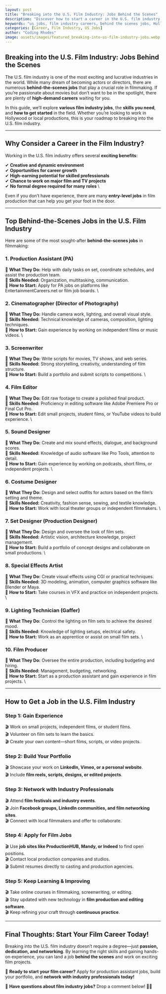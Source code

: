```yaml
---
layout: post
title: "Breaking into the U.S. Film Industry: Jobs Behind the Scenes"
description: "Discover how to start a career in the U.S. film industry with behind-the-scenes jobs. Learn about roles, required skills, and how to land your first job."
keywords: "us jobs, film industry careers, behind the scenes jobs, Hollywood jobs, production assistant, filmmaking jobs, entertainment industry"
categories: [Career, Film Industry, US Jobs]
author: "Coding Rhodes"
image: assets/images/featured_breaking-into-us-film-industry-jobs.webp
---
```


## **Breaking into the U.S. Film Industry: Jobs Behind the Scenes**

The U.S. film industry is one of the most exciting and lucrative industries in the world. While many dream of becoming actors or directors, there are numerous **behind-the-scenes jobs** that play a crucial role in filmmaking. If you’re passionate about movies but don’t want to be in the spotlight, there are plenty of **high-demand careers** waiting for you.

In this guide, we’ll explore **various film industry jobs**, the **skills you need**, and **how to get started** in the field. Whether you’re looking to work in Hollywood or local productions, this is your roadmap to breaking into the U.S. film industry.

---

## **Why Consider a Career in the Film Industry?**

Working in the U.S. film industry offers several **exciting benefits**:

✔ **Creative and dynamic environment**  \
✔ **Opportunities for career growth**  \
✔ **High-earning potential for skilled professionals**  \
✔ **Chance to work on major film and TV projects**  \
✔ **No formal degree required for many roles**  \

Even if you don’t have experience, there are many **entry-level jobs** in film production that can help you get your foot in the door.

---

## **Top Behind-the-Scenes Jobs in the U.S. Film Industry**

Here are some of the most sought-after **behind-the-scenes jobs** in filmmaking:

### **1. Production Assistant (PA)**
📌 **What They Do:** Help with daily tasks on set, coordinate schedules, and assist the production team.   \
📌 **Skills Needed:** Organization, multitasking, communication.   \
📌 **How to Start:** Apply for PA jobs on platforms like EntertainmentCareers.net or film job boards. \

### **2. Cinematographer (Director of Photography)**
📌 **What They Do:** Handle camera work, lighting, and overall visual style.   \
📌 **Skills Needed:** Technical knowledge of cameras, composition, lighting techniques.   \
📌 **How to Start:** Gain experience by working on independent films or music videos. \

### **3. Screenwriter**
📌 **What They Do:** Write scripts for movies, TV shows, and web series.   \
📌 **Skills Needed:** Strong storytelling, creativity, understanding of film structure.   \
📌 **How to Start:** Build a portfolio and submit scripts to competitions. \

### **4. Film Editor**
📌 **What They Do:** Edit raw footage to create a polished final product.   \
📌 **Skills Needed:** Proficiency in editing software like Adobe Premiere Pro or Final Cut Pro.   \
📌 **How to Start:** Edit small projects, student films, or YouTube videos to build experience. \

### **5. Sound Designer**
📌 **What They Do:** Create and mix sound effects, dialogue, and background scores.   \
📌 **Skills Needed:** Knowledge of audio software like Pro Tools, attention to detail.   \
📌 **How to Start:** Gain experience by working on podcasts, short films, or independent projects. \

### **6. Costume Designer**
📌 **What They Do:** Design and select outfits for actors based on the film’s setting and theme.   \
📌 **Skills Needed:** Creativity, fashion sense, sewing, and textile knowledge.   \
📌 **How to Start:** Work with local theater groups or independent filmmakers. \

### **7. Set Designer (Production Designer)**
📌 **What They Do:** Design and oversee the look of film sets.   \
📌 **Skills Needed:** Artistic vision, architecture knowledge, project management.   \
📌 **How to Start:** Build a portfolio of concept designs and collaborate on small productions. \

### **8. Special Effects Artist**
📌 **What They Do:** Create visual effects using CGI or practical techniques.   \
📌 **Skills Needed:** 3D modeling, animation, computer graphics software like Blender or Maya.   \
📌 **How to Start:** Take courses in VFX and practice on independent projects. \

### **9. Lighting Technician (Gaffer)**
📌 **What They Do:** Control the lighting on film sets to achieve the desired mood.   \
📌 **Skills Needed:** Knowledge of lighting setups, electrical safety.   \
📌 **How to Start:** Work as an apprentice or assist on small film sets. \

### **10. Film Producer**
📌 **What They Do:** Oversee the entire production, including budgeting and hiring.   \
📌 **Skills Needed:** Management, budgeting, networking.   \
📌 **How to Start:** Start as a production assistant and gain experience in film projects. \

---

## **How to Get a Job in the U.S. Film Industry**

### **Step 1: Gain Experience**
🎬 Work on small projects, independent films, or student films.  
🎬 Volunteer on film sets to learn the basics.  
🎬 Create your own content—short films, scripts, or video projects.

### **Step 2: Build Your Portfolio**
🎬 Showcase your work on **LinkedIn, Vimeo, or a personal website**.  
🎬 Include **film reels, scripts, designs, or edited projects**.

### **Step 3: Network with Industry Professionals**
🎬 Attend **film festivals and industry events**.  
🎬 Join **Facebook groups, LinkedIn communities, and film networking sites**.  
🎬 Connect with local filmmakers and offer to collaborate.

### **Step 4: Apply for Film Jobs**
🎬 Use **job sites like ProductionHUB, Mandy, or Indeed** to find open positions.  
🎬 Contact local production companies and studios.  
🎬 Submit resumes directly to casting and production agencies.

### **Step 5: Keep Learning & Improving**
🎬 Take online courses in filmmaking, screenwriting, or editing.  
🎬 Stay updated with new technology in **film production and editing software**.  
🎬 Keep refining your craft through **continuous practice**.

---

## **Final Thoughts: Start Your Film Career Today!**

Breaking into the U.S. film industry doesn’t require a degree—just **passion, dedication, and networking**. By learning the right skills and gaining hands-on experience, you can land a job **behind the scenes** and work on exciting film projects.

🚀 **Ready to start your film career?** Apply for production assistant jobs, build your portfolio, and **network with industry professionals today!**

💬 **Have questions about film industry jobs?** Drop a comment below! 🎥✨

